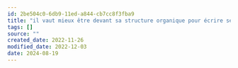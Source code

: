 ```yaml
---
id: 2be504c0-6db9-11ed-a844-cb7cc8f3fba9
title: "il vaut mieux être devant sa structure organique pour écrire ses idées "
tags: []
source: ""
created_date: 2022-11-26
modified_date: 2022-12-03
date: 2024-08-19
---
```

